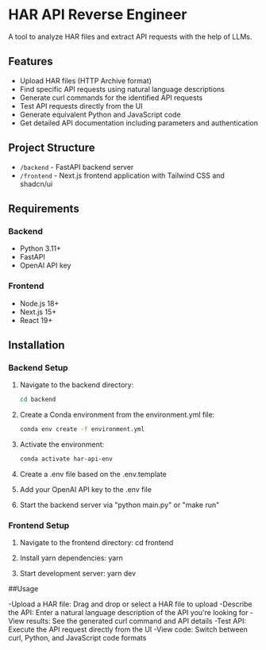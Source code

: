 # HAR API Reverse Engineer

A tool to analyze HAR files and extract API requests with the help of LLMs.

## Features

- Upload HAR files (HTTP Archive format)
- Find specific API requests using natural language descriptions
- Generate curl commands for the identified API requests
- Test API requests directly from the UI
- Generate equivalent Python and JavaScript code
- Get detailed API documentation including parameters and authentication

## Project Structure

- `/backend` - FastAPI backend server
- `/frontend` - Next.js frontend application with Tailwind CSS and shadcn/ui

## Requirements

### Backend
- Python 3.11+
- FastAPI
- OpenAI API key

### Frontend
- Node.js 18+
- Next.js 15+
- React 19+

## Installation

### Backend Setup

1. Navigate to the backend directory:
   ```bash
   cd backend

2. Create a Conda environment from the environment.yml file:
    ```bash
    conda env create -f environment.yml

3. Activate the environment:
    ```bash
    conda activate har-api-env

4. Create a .env file based on the .env.template

5. Add your OpenAI API key to the .env file

6. Start the backend server via "python main.py" or "make run"

### Frontend Setup

1. Navigate to the frontend directory:
   cd frontend

2. Install yarn dependencies:
   yarn

3. Start development server:
   yarn dev

##Usage

-Upload a HAR file: Drag and drop or select a HAR file to upload
-Describe the API: Enter a natural language description of the API you're looking for
-View results: See the generated curl command and API details
-Test API: Execute the API request directly from the UI
-View code: Switch between curl, Python, and JavaScript code formats
